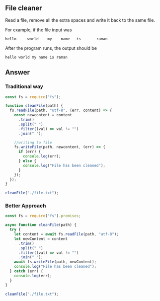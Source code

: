 ## File cleaner

Read a file, remove all the extra spaces and write it back to the same file.

For example, if the file input was

```
hello     world    my    name   is       raman
```

After the program runs, the output should be

```
hello world my name is raman
```

## Answer

### Traditional way

```js
const fs = require("fs");

function cleanFile(path) {
  fs.readFile(path, "utf-8", (err, content) => {
    const newcontent = content
      .trim()
      .split(" ")
      .filter((val) => val != "")
      .join(" ");

    //writing to file
    fs.writeFile(path, newcontent, (err) => {
      if (err) {
        console.log(err);
      } else {
        console.log("File has been cleaned");
      }
    });
  });
}

cleanFile("./file.txt");
```

### Better Approach

```js
const fs = require("fs").promises;

async function cleanFile(path) {
  try {
    let content = await fs.readFile(path, "utf-8");
    let newContent = content
      .trim()
      .split(" ")
      .filter((val) => val != "")
      .join(" ");
    await fs.writeFile(path, newContent);
    console.log("File has been cleaned");
  } catch (err) {
    console.log(err);
  }
}

cleanFile("./file.txt");
```
